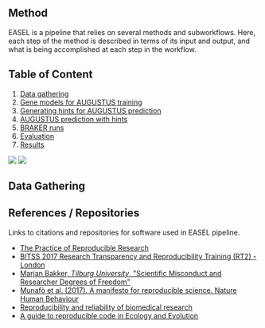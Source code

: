 ## Method

EASEL is a pipeline that relies on several methods and subworkflows. Here, each step of the method is described in terms of its input and output, and what is being accomplished at each step in the workflow.

## Table of Content

1. [Data gathering](#data-gathering)
2. [Gene models for AUGUSTUS training](https://gitlab.com/PlantGenomicsLab/easel-augustus-training/-/blob/main/Files/2_generating_gene_models.md)
3. [Generating hints for AUGUSTUS prediction](https://gitlab.com/PlantGenomicsLab/easel-augustus-training/-/blob/main/Files/3_hints_for_augustus.md)
4. [AUGUSTUS prediction with hints](https://gitlab.com/PlantGenomicsLab/easel-augustus-training/-/blob/main/Files/4_Augustus_with_hints.md)
5. [BRAKER runs](https://gitlab.com/PlantGenomicsLab/easel-augustus-training/-/blob/main/Files/5_BRAKER_runs.md)
6. [Evaluation](https://gitlab.com/PlantGenomicsLab/easel-augustus-training/-/blob/main/Files/6_evaluation.md)
7. [Results](https://gitlab.com/PlantGenomicsLab/easel-augustus-training/-/blob/main/Files/7_Results.md)

![](https://gitlab.com/PlantGenomicsLab/easel-augustus-training/-/raw/main/Results/EASEL_Framework.png)
![](/core/labs/Wegrzyn/easel-workshop/easel-workshop/files/figs/easel_pipeline_Nov22.png)

## Data Gathering



## References / Repositories

Links to citations and repositories for software used in EASEL pipeline.

- [The Practice of Reproducible Research](https://www.practicereproducibleresearch.org)
- [BITSS 2017 Research Transparency and Reproducibility Training (RT2) - London](https://osf.io/cdfh7/)
- [Marjan Bakker, _Tilburg University_, "Scientific Misconduct and Researcher Degrees of Freedom"](https://mfr.osf.io/render?url=https://osf.io/nrsvu/?action=download%26mode=render)
- [Munafò et al. (2017). A manifesto for reproducible science. Nature Human Behaviour](https://www.nature.com/articles/s41562-016-0021)
- [Reproducibility and reliability of biomedical research](https://acmedsci.ac.uk/policy/policy-projects/reproducibility-and-reliability-of-biomedical-research)
- [A guide to reproducible code in Ecology and Evolution](http://www.britishecologicalsociety.org/publications/guides-to/)
